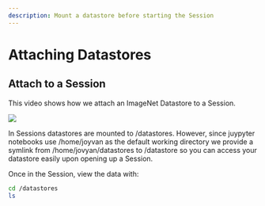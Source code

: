 ```yaml
---
description: Mount a datastore before starting the Session
---
```


# Attaching Datastores

## Attach to a Session

This video shows how we attach an ImageNet Datastore to a Session.

![](/images/datastores/attach_datastore_to_session.gif)

In Sessions datastores are mounted to /datastores. However, since juypyter notebooks use /home/joyvan as the default working directory we provide a symlink from /home/jovyan/datastores to /datastore so you can access your datastore easily upon opening up a Session.

Once in the Session, view the data with:

```bash
cd /datastores
ls
```

